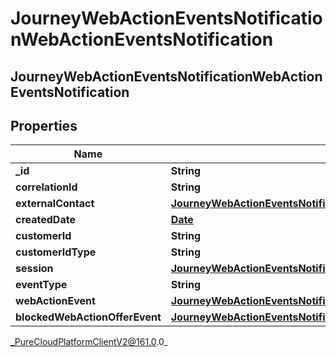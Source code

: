 # JourneyWebActionEventsNotificationWebActionEventsNotification

## JourneyWebActionEventsNotificationWebActionEventsNotification

## Properties

|Name | Type | Description | Notes|
|------------ | ------------- | ------------- | -------------|
| **_id** | **String** |  | [optional] |
| **correlationId** | **String** |  | [optional] |
| **externalContact** | [**JourneyWebActionEventsNotificationExternalContact**](JourneyWebActionEventsNotificationExternalContact) |  | [optional] |
| **createdDate** | [**Date**](Date) |  | [optional] |
| **customerId** | **String** |  | [optional] |
| **customerIdType** | **String** |  | [optional] |
| **session** | [**JourneyWebActionEventsNotificationSession**](JourneyWebActionEventsNotificationSession) |  | [optional] |
| **eventType** | **String** |  | [optional] |
| **webActionEvent** | [**JourneyWebActionEventsNotificationWebActionMessage**](JourneyWebActionEventsNotificationWebActionMessage) |  | [optional] |
| **blockedWebActionOfferEvent** | [**JourneyWebActionEventsNotificationBlockedWebActionOfferMessage**](JourneyWebActionEventsNotificationBlockedWebActionOfferMessage) |  | [optional] |



_PureCloudPlatformClientV2@161.0.0_
